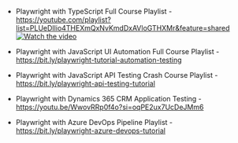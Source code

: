- Playwright with TypeScript Full Course Playlist - https://youtube.com/playlist?list=PLUeDIlio4THEXmQxNvKmdDxAVloGTHXMr&feature=shared
  [![Watch the video](https://img.youtube.com/vi/788GvvcfwTY/hqdefault.jpg)](https://www.youtube.com/watch?v=788GvvcfwTY)
  
- Playwright with JavaScript UI Automation Full Course Playlist - https://bit.ly/playwright-tutorial-automation-testing

- Playwright with JavaScript API Testing Crash Course Playlist - https://bit.ly/playwright-api-testing-tutorial
- Playwright with Dynamics 365 CRM Application Testing - https://youtu.be/WwovRRp0f4o?si=oqPE2ux7UcDeJMm6

- Playwright with Azure DevOps Pipeline Playlist - https://bit.ly/playwright-azure-devops-tutorial
